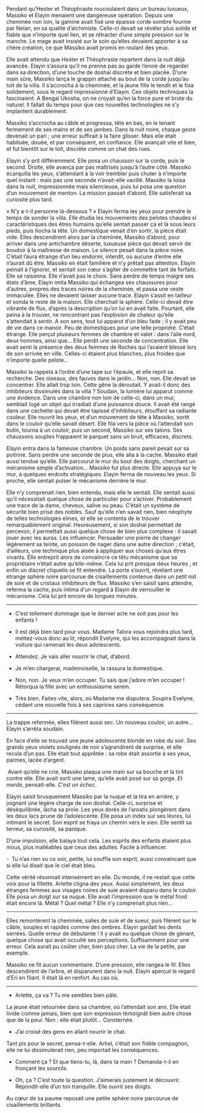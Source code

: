 
Pendant qu’Hester et Théophraste roucoulaient dans un bureau luxueux, Massiko et Elayin menaient une dangereuse opération. Depuis une cheminée non loin, la gamine avait fixé une épaisse corde sombre fournie par Nelan, en sa qualité d’alchimiste. Celle-ci devait se révéler plus solide et fiable que n’importe quel lien, et se rétracter d’une simple pression sur le manche. Le mage avait insisté sur le soin qu’elles devaient apporter à sa chère création, ce que Massiko avait promis en roulant des yeux.

Elle avait attendu que Hester et Théophraste repartent dans la nuit déjà avancée. Elayin s’assura qu’il ne prenne pas au garde l’envie de regarder dans sa direction, d’une touche de doshaï discrète et bien placée. D’une main sûre, Massiko lança le grappin attaché au bout de la corde jusqu’au toit de la villa. Il s’accrocha à la cheminée, et la jeune fille le tendit et le fixa solidement, sous le regard impressionné d’Elayin. Ces objets techniques la fascinaient. A Bengaï Ukosha, on ne croyait qu’en la force pure et brute du naturel. Il fallait du temps pour que ces nouvelles technologies ne s’y implantent durablement.

Massiko s’accrocha au câble et progressa, tête en bas, en le tenant fermement de ses mains et de ses jambes. Dans la nuit noire, chaque geste devenait un pari ; une erreur suffirait à la faire glisser. Mais elle était habituée, douée, et par conséquent, en confiance. Elle avançait vite et bien, et fut bientôt sur le toit, discrète comme un chat des rues.

Elayin s’y prit différemment. Elle posa un chausson sur la corde, puis le second. Droite, elle avança par pas maîtrisés jusqu’à l’autre côté. Massiko écarquilla les yeux, s’attendant à la voir trembler puis chuter à n’importe quel instant : mais pas une seconde n’avait-elle vacillé. Massiko la toisa dans la nuit, impressionnée mais silencieuse, puis lui posa une question d’un mouvement de menton. La mission passait d’abord. Elle satisferait sa curiosité plus tard.

« N’y a-t-il personne là-dessous ? » Elayin ferma les yeux pour prendre le temps de sonder la villa. Elle étudia les mouvements des pelotes chaudes si caractéristiques des êtres humains qu’elle sentait passer çà et là sous leurs pieds, puis hocha la tête. Un domestique venait d’en sortir, la pièce était vide. Elles descendirent alors par la cheminée, Massiko d’abord, pour arriver dans une antichambre déserte, luxueuse pièce qui devait servir de boudoir à la maîtresse de maison. Le silence pesait dans la pièce noire. C’était l’aura étrange d’un lieu endormi, interdit, où aucune d’entre elle n’aurait dû être. Massiko en était familière et n’y prêtait pas attention. Elayin peinait à l’ignorer, et sentait son cœur s’agiter de commettre tant de forfaits. Elle se raisonna. Elle n’avait pas le choix. Sans perdre de temps malgré ses états d’âme, Elayin imita Massiko qui échangea ses chaussures pour d’autres, propres des traces noires de la cheminée, et passa une veste immaculée. Elles ne devaient laisser aucune trace. Elayin s’assit en tailleur et sonda le reste de la maison. Elle cherchait la sphère. Celle-ci devait être vibrante de flux, d’après la description qu’on lui en avait faite. Pourtant, elle peina à la trouver, ne rencontrant pas l’explosion de chaleur qu’elle s’attendait à sentir. A son sens, tout lui apparut d’un bleu fade ; il y avait peu de vie dans ce manoir. Peu de domestiques pour une telle propriété. C’était étrange. Elle perçut plusieurs femmes de chambre et valet : dans l’aile nord, deux hommes, ainsi que… Elle perdit une seconde de concentration. Elle avait senti la présence des deux femmes de Roches qui l’avaient blessé lors de son arrivée en ville. Celles-ci étaient plus blanches, plus froides que n’importe quelle pelote…

Massiko la rappela à l’ordre d’une tape sur l’épaule, et elle reprit sa recherche. Des oiseaux, des fauves dans le jardin… Non, non. Elle devait se concentrer. Elle allait trop loin. Cette gêne la déroutait. Y avait-il donc des inhibiteurs dissimulés dans la villa ? Soudain, la lumière lui apparut comme une évidence. Dans une chambre non loin de celle-ci, dans un mur, semblait logé un objet qui irradiait d’une puissance douce. Il avait été rangé dans une cachette qui devait être tapissé d’inhibiteurs, étouffant sa radiante couleur. Elle rouvrit les yeux, et d’un mouvement de tête à Massiko, sortit dans le couloir qu’elle savait désert. Elle fila vers la pièce où l’attendait son butin, tourna à un couloir, puis un second, Massiko sur ses talons. Ses chaussons souples frappaient le parquet sans un bruit, efficaces, discrets. 

Elayin entra dans la fameuse chambre. Un poids sans pareil pesait sur sa poitrine. Sans perdre une seconde de plus, elle alla à la cache. Massiko était aussi tendue qu’elle. Elle parcourut le mur du bout des doigts, cherchant un mécanisme simple d’activation… Massiko fut plus directe. Elle appuya sur le mur, à quelques endroits stratégiques. Elayin ferma de nouveau les yeux. Si proche, elle sentait pulser le mécanisme derrière le mur.

Elle n’y comprenait rien, bien entendu, mais elle le sentait. Elle sentait aussi qu’il nécessitait quelque chose de particulier pour s’activer. Probablement une trace de la dame, cheveux, salive ou peau. C’était un système de sécurité bien prisé des nobles. Sauf qu’elle n’en savait rien, bien néophyte de telles technologies elines, et elle se contenta de le trouver remarquablement original. Heureusement, si son doshaï permettait de percevoir, il permettait aussi quelque chose de bien plus complexe : il savait jouer avec les auras. Les influencer. Persuader une pierre de changer légèrement sa teinte, un poisson de nager dans une autre direction ; c’était, d’ailleurs, une technique plus aisée à appliquer aux choses qu’aux êtres vivants. Elle entreprit alors de convaincre ce têtu mécanisme que sa propriétaire n’était autre qu’elle-même. Cela lui prit presque deux heures ; et enfin un discret cliquetis se fit entendre. La porte s’ouvrit, révélant une étrange sphère noire parcourue de cisaillements contenue dans un petit nid de soie et de cristaux inhibiteurs de flux. Massiko s’en saisit sans attendre, referma la cache, puis intima d’un regard à Elayin de verrouiller le mécanisme. Cela lui prit encore de longues minutes.

* * *

- C’est tellement dommage que le dernier acte ne soit pas pour les enfants !

- Il est déjà bien tard pour vous. Madame Talora vous rejoindra plus tard, mettez-vous donc au lit, répondit Evelyne, qui les accompagnait dans la voiture qui ramenait les deux adolescents.

- Attendez. Je vais aller nourrir le chat, d’abord.

- Je m’en chargerai, mademoiselle, la rassura la domestique.

- Non, non. Je veux m’en occuper. Tu sais que j’adore m’en occuper ! Rétorqua la fille avec un enthousiasme serein.

- Très bien. Faites vite, alors, où Madame me disputera. Soupira Evelyne, cédant une nouvelle fois à ses caprices sans conséquence.

* * *

La trappe refermée, elles filèrent aussi sec. Un nouveau couloir, un autre… Elayin s’arrêta soudain.

En face d’elle se trouvait une jeune adolescente blonde en robe du soir. Ses grands yeux violets soulignés de noir s’agrandirent de surprise, et elle recula d’un pas. Elle était tout apprêtée : sa robe était assortie à ses yeux, parmes, lacée d’argent.

 Avant qu’elle ne crie, Massiko plaqua une main sur sa bouche et la tint contre elle. Elle avait sorti une lame, qu’elle avait posé sur sa gorge. _Et merde_, pensait-elle. _C’est un échec_.

Elayin saisit brusquement Massiko par la nuque et la tira en arrière, y joignant une légère charge de son doshaï. Celle-ci, surprise et déséquilibrée, lâcha sa proie. Les yeux dorés de l’aroatis plongèrent dans les deux lacs prune de l’adolescente. Elle posa un index sur ses lèvres, lui intimant le secret. Son esprit se fraya un chemin vers le sien. Elle sentit sa terreur, sa curiosité, sa panique.

D’une impulsion, elle balaya tout cela. Les esprits des enfants étaient plus mous, plus malléables que ceux des adultes. Facile à influencer.

-  Tu n’as rien vu ce soir, petite, lui souffla son esprit, aussi convaincant que si elle lui disait que le ciel était bleu.

Cette vérité résonnait intensément en elle. Du monde, il ne restait que cette voix pour la fillette. Arlette cligna des yeux. Aussi simplement, les deux étranges femmes aux visages noires de suie avaient disparu dans le couloir. Elle posa un doigt sur sa nuque. Elle avait l’impression que le métal froid était encore là. Métal ? Quel métal ? Elle n’y comprenait plus rien…

* * *

Elles remontèrent la cheminée, salies de suie et de sueur, puis filèrent sur le câble, souples et rapides comme des ombres. Elayin gardait les dents serrées. Quelle erreur de débutante ! Il y avait eu quelque chose de gênant, quelque chose qui avait occulté ses perceptions. Suffisamment pour une erreur. Cela aurait pu coûter cher, bien plus cher. La vie de la petite, par exemple.

Massiko ne fit aucun commentaire. D’une pression, elle rangea le fil. Elles descendirent de l’arbre, et disparurent dans la nuit. Elayin aperçut le regard d’Eri en filant. Il était là en renfort. Au cas où.

* * *

- Arlette, ça va ? Tu me sembles bien pâle.

La jeune était retournée dans sa chambre, où l’attendait son ami. Elle était livide comme jamais, bien que son expression témoignât bien autre chose que de la peur. Non : elle était plutôt… Consternée.

- J’ai croisé des gens en allant nourrir le chat.

Tant pis pour le secret, pensa-t-elle. Arhel, c’était son fidèle compagnon, elle ne lui dissimulerait rien, peu importait les conséquences.

- Comment ça ? Et que tiens-tu, là, dans ta main ? Demanda-t-il en fronçant les sourcils. 

- Oh, ça ? C’est toute la question. J’aimerais justement le découvrir. Répondit-elle d’un ton tranquille. Elle ouvrit ses doigts.

Au cœur de sa paume reposait une petite sphère noire parcourue de cisaillements brillants.